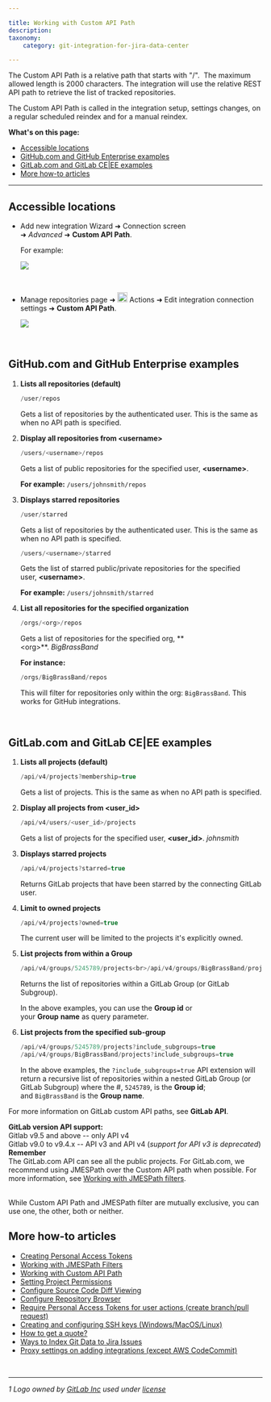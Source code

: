 ```yaml
---

title: Working with Custom API Path
description:
taxonomy:
    category: git-integration-for-jira-data-center

---
```

The Custom API Path is a relative path that starts with "/".  The maximum allowed length is 2000 characters. The integration will use the relative REST API path to retrieve the list of tracked repositories.

The Custom API Path is called in the integration setup, settings changes, on a regular scheduled reindex and for a manual reindex.

**What's on this page:**
- [Accessible locations](#accessible-locations)
- [GitHub.com and GitHub Enterprise examples](#githubcom-and-github-enterprise-examples)
- [GitLab.com and GitLab CE|EE examples](#gitlabcom-and-gitlab-ceee-examples)
- [More how-to articles](#more-how-to-articles)

* * *

## Accessible locations

*   Add new integration Wizard ➜ Connection screen ➜ _Advanced_ ➜ **Custom API Path**.

    For example:
    
    ![](https://bigbrassband.atlassian.net/wiki/download/thumbnails/135331922/gitserver-auto-connect-github-example.png?version=2&modificationDate=1642507945521&cacheVersion=1&api=v2&width=680&height=455)

<br>

*   Manage repositories page ➜ <img src='https://pf-emoji-service--cdn.us-east-1.prod.public.atl-paas.net/standard/a51a7674-8d5d-4495-a2d2-a67c090f5c3b/32x32/2699.png' width=20 height=20 /> Actions ➜ Edit integration connection settings ➜ **Custom API Path**.

    ![](https://bigbrassband.atlassian.net/wiki/download/thumbnails/135331922/gitserver-actions-int-conn-cfg-custom-apipath.png?version=1&modificationDate=1642507945571&cacheVersion=1&api=v2&width=680&height=612)

<br>

## GitHub.com and GitHub Enterprise examples

1.  **Lists all repositories (default)**

    ```java
    /user/repos
    ```

    Gets a list of repositories by the authenticated user. This is the same as when no API path is specified.

2.  **Display all repositories from \<username\>**

    ```java
    /users/<username>/repos
    ```

    Gets a list of public repositories for the specified user, **\<username\>**.

    **For example:** `/users/johnsmith/repos`

3.  **Displays starred repositories**

    ```java
    /user/starred
    ```

    Gets a list of repositories by the authenticated user. This is the same as when no API path is specified.

    ```java
    /users/<username>/starred
    ```

    Gets the list of starred public/private repositories for the specified user, **\<username\>**.

    **For example:** `/users/johnsmith/starred`

5.  **List all repositories for the specified organization**

    ```java
    /orgs/<org>/repos
    ```

    Gets a list of repositories for the specified org, **
    \<org\>**. _BigBrassBand_

    **For instance:**

    ```java
    /orgs/BigBrassBand/repos
    ```

    This will filter for repositories only within the org: `BigBrassBand`. This works for GitHub integrations.

<br>

## GitLab.com and GitLab CE|EE examples

1.  **Lists all projects (default)**

    ```java
    /api/v4/projects?membership=true
    ```

    Gets a list of projects. This is the same as when no API path is specified.

2.  **Display all projects from \<user\_id\>**

    ```java
    /api/v4/users/<user_id>/projects
    ```

    Gets a list of projects for the specified user, **\<user\_id\>**. _johnsmith_

3.  **Displays starred projects**

    ```java
    /api/v4/projects?starred=true
    ```

    Returns GitLab projects that have been starred by the connecting GitLab user.

4.  **Limit to owned projects**

    ```java
    /api/v4/projects?owned=true
    ```

    The current user will be limited to the projects it's explicitly owned.

5.  **List projects from within a Group**

    ```java
    /api/v4/groups/5245789/projects<br>/api/v4/groups/BigBrassBand/projects
    ```

    Returns the list of repositories within a GitLab Group (or GitLab Subgroup).
    
    In the above examples, you can use the **Group id** or your **Group** **name** as query parameter.

6.  **List projects from the specified sub-group**

    ```java
    /api/v4/groups/5245789/projects?include_subgroups=true
    /api/v4/groups/BigBrassBand/projects?include_subgroups=true
    ```

    In the above examples, the `?include_subgroups=true` API extension will return a recursive list of repositories within a nested GitLab Group (or GitLab Subgroup) where the #, `5245789`, is the **Group id**; and `BigBrassBand` is the **Group name**.


For more information on GitLab custom API paths, see **GitLab API**.

<div class="bbb-callout bbb--info">
    <div class="irow">
    <div class="ilogobox">
        <span class="logoimg"></span>
    </div>
    <div class="imsgbox">
        <b>GitLab version API support:</b><br>
        Gitlab v9.5 and above -- only API v4<br>
        Gitlab v9.0 to v9.4.x -- API v3 and API v4 (<i>support for API v3 is deprecated</i>)
    </div>
    </div>
</div>

<div class="bbb-callout bbb--note">
    <div class="irow">
    <div class="ilogobox">
        <span class="logoimg"></span>
    </div>
    <div class="imsgbox">
        <b>Remember</b><br>
        The GitLab.com API can see all the public projects. For GitLab.com, we recommend using JMESPath over the Custom API path when possible. For more information, see <a href='/git-integration-for-jira-self-managed/working-with-jmespath-filters-gij-self-managed/'>Working with JMESPath filters</a>.
    </div>
    </div>
</div>
<br>

While Custom API Path and JMESPath filter are mutually exclusive, you can use one, the other, both or neither.

## More how-to articles

*   [Creating Personal Access Tokens](/git-integration-for-jira-self-managed/creating-personal-access-tokens-gij-self-managed/)
*   [Working with JMESPath Filters](/git-integration-for-jira-self-managed/working-with-jmespath-filters-gij-self-managed/)
*   [Working with Custom API Path](/git-integration-for-jira-self-managed/working-with-custom-api-path-gij-self-managed/)
*   [Setting Project Permissions](/git-integration-for-jira-self-managed/setting-project-permissions-gij-self-managed/)
*   [Configure Source Code Diff Viewing](/git-integration-for-jira-self-managed/configure-source-code-diff-viewing-gij-self-managed/)
*   [Configure Repository Browser](/git-integration-for-jira-self-managed/configure-repository-browser-gij-self-managed/)
*   [Require Personal Access Tokens for user actions (create branch/pull request)](/git-integration-for-jira-self-managed/require-personal-access-tokens-for-user-actions-create-branch-pull-request-gij-self-managed/)
*   [Creating and configuring SSH keys (Windows/MacOS/Linux)](/git-integration-for-jira-self-managed/creating-and-configuring-ssh-keys-windows-macos-linux-gij-self-managed/)
*   [How to get a quote?](/git-integration-for-jira-self-managed/how-to-get-a-quote-gij-self-managed/)
*   [Ways to Index Git Data to Jira Issues](/git-integration-for-jira-self-managed/ways-to-index-git-data-to-jira-gij-self-managed/)
*   [Proxy settings on adding integrations (except AWS CodeCommit)](/git-integration-for-jira-self-managed/proxy-settings-on-adding-integrations-except-aws-codecommit-gij-self-managed/)

<br>
<hr>

_1 Logo owned by_ [_GitLab Inc_](https://gitlab.com/) _used under_ [_license_](https://creativecommons.org/licenses/by-nc-sa/4.0/)

